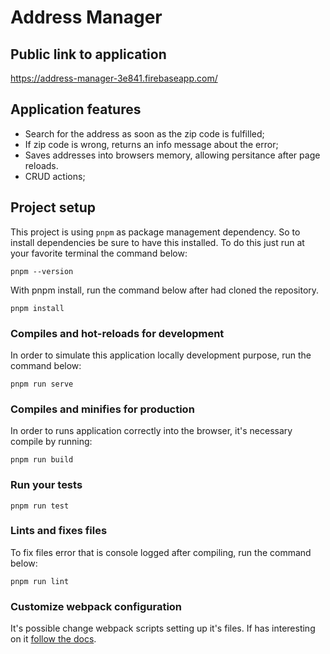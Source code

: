 # Address Manager

## Public link to application

https://address-manager-3e841.firebaseapp.com/

## Application features

- Search for the address as soon as the zip code is fulfilled;
- If zip code is wrong, returns an info message about the error;
- Saves addresses into browsers memory, allowing persitance after page reloads.
- CRUD actions;

## Project setup

This project is using `pnpm` as package management dependency. So to install dependencies be sure to have this installed. To do this just run at your favorite terminal the command below:

```
pnpm --version
```

With pnpm install, run the command below after had cloned the repository.

```
pnpm install
```

### Compiles and hot-reloads for development

In order to simulate this application locally development purpose, run the command below:

```
pnpm run serve
```

### Compiles and minifies for production

In order to runs application correctly into the browser, it's necessary compile by running:

```
pnpm run build
```

### Run your tests

```
pnpm run test
```

### Lints and fixes files

To fix files error that is console logged after compiling, run the command below:

```
pnpm run lint
```

### Customize webpack configuration

It's possible change webpack scripts setting up it's files. If has interesting on it <a href="https://cli.vuejs.org/config/" target="_blank">follow the docs</a>.
